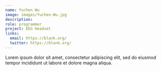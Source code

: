 ```yaml
---
name: Yuchen Wu
image: images/Yuchen-Wu.jpg
description: 
role: programmer
project: EEG Headset
links:
  email: https://blank.org/
  twitter: https://blank.org/ 
---
```


Lorem ipsum dolor sit amet, consectetur adipiscing elit, sed do eiusmod tempor incididunt ut labore et dolore magna aliqua.
